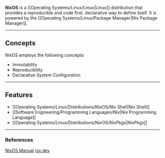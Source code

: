 **NixOS** is a [[Operating Systems/Linux/Linux|Linux]] distribution that provides a reproducible and code first, declarative way to define itself. It is powered by the [[Operating Systems/Linux/Package Manager|Nix Package Manager]].

---

## Concepts

NixOS employs the following concepts:

- Immutability
- Reproducibility 
- Declarative System Configuration

---

## Features

- [[Operating Systems/Linux/Distributions/NixOS/Nix Shell|Nix Shell]]
- [[Software Engineering/Programming Languages/Nix|Nix Programming Language]]
- [[Operating Systems/Linux/Distributions/NixOS/NixPkgs|NixPkgs]]

---

### References

[NixOS Manual](https://nixos.org/manual/nixos/stable/)
[nix.dev](https://nix.dev/tutorials/#tutorials)